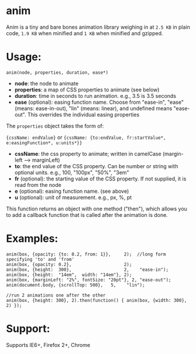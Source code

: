 anim
====

Anim is a tiny and bare bones animation library weighing in at `2.5 KB` in plain code, `1.9 KB` when minified and `1 KB` when minified and gzipped.

Usage:
=====
``anim(node, properties, duration, ease*)``

* **node**: the node to animate
* **properties**: a map of CSS properties to animate (see below)
* **duration**: time in seconds to run animation. e.g., 3.5 is 3.5 seconds
* **ease** (optional): easing function name. Choose from "ease-in", "ease" (means: ease-in-out), "lin" (means: linear), and undefined means "ease-out". This overrides the individual easing properties

The ``properties`` object takes the form of:

``{cssName: endValue}`` or ``{cssName: {to:endValue, fr:startValue*, e:easingFunction*, u:units*}}``


* **cssName**: the css property to animate; written in camelCase (margin-left --> marginLeft)
* **to**: the end value of the CSS property. Can be number or string with optional units. e.g., 100, "100px", "50%", "3em"
* **fr** (optional): the starting value of the CSS property. If not supplied, it is read from the node
* **e** (optional): easing function name. (see above)
* **u** (optional): unit of measurement. e.g., px, %, pt

This function returns an object with one method ("then"), which allows you to add a callback function that is called after the animation is done.

Examples:
=====
    anim(box, {opacity: {to: 0.2, from: 1}},     2);  //long form specifying 'to' and 'from'
    anim(box, {opacity: 0.2},                    2);
    anim(box, {height:  300},                    2,    "ease-in");
    anim(box, {height:  "14em",  width: "14em"}, 2);
    anim(box, {marginLeft: "2%", fontSize: "20pt"}, 2, "ease-out");
    anim(document.body, {scrollTop: 500},   5,    "lin");

    //run 2 animations one after the other
    anim(box, {height: 300}, 2).then(function() { anim(box, {width: 300}, 2) });


Support:
=====
Supports IE6+, Firefox 2+, Chrome
